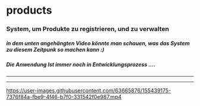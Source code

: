 # products

### System, um Produkte zu registrieren, und zu verwalten

##### in dem unten angehängten Video könnte man schauen, was das System zu diesem Zeitpunk so machen kann :) 
##### Die Anwendung Ist immer noch in Entwicklungsprozess ....

___
___


https://user-images.githubusercontent.com/63665876/155439175-7376f84a-fbe9-4f46-b7f0-331542f0e987.mp4
